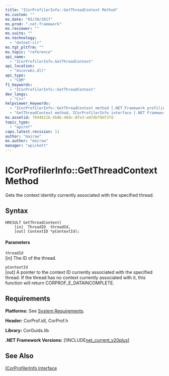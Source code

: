 ```yaml
---
title: "ICorProfilerInfo::GetThreadContext Method"
ms.custom: ""
ms.date: "03/30/2017"
ms.prod: ".net-framework"
ms.reviewer: ""
ms.suite: ""
ms.technology: 
  - "dotnet-clr"
ms.tgt_pltfrm: ""
ms.topic: "reference"
api_name: 
  - "ICorProfilerInfo.GetThreadContext"
api_location: 
  - "mscorwks.dll"
api_type: 
  - "COM"
f1_keywords: 
  - "ICorProfilerInfo::GetThreadContext"
dev_langs: 
  - "C++"
helpviewer_keywords: 
  - "ICorProfilerInfo::GetThreadContext method [.NET Framework profiling]"
  - "GetThreadContext method, ICorProfilerInfo interface [.NET Framework profiling]"
ms.assetid: 79446216-4b8b-484c-8fe3-e87dbf9df2fd
topic_type: 
  - "apiref"
caps.latest.revision: 11
author: "mairaw"
ms.author: "mairaw"
manager: "wpickett"
---
```

# ICorProfilerInfo::GetThreadContext Method
Gets the context identity currently associated with the specified thread.  
  
## Syntax  
  
```  
HRESULT GetThreadContext(  
    [in]  ThreadID  threadId,  
    [out] ContextID *pContextId);  
```  
  
#### Parameters  
 `threadId`  
 [in] The ID of the thread.  
  
 `pContextId`  
 [out] A pointer to the context ID currently associated with the specified thread. If the thread has no context currently associated with it, this function will return CORPROF_E_DATAINCOMPLETE.  
  
## Requirements  
 **Platforms:** See [System Requirements](../../../../docs/framework/get-started/system-requirements.md).  
  
 **Header:** CorProf.idl, CorProf.h  
  
 **Library:** CorGuids.lib  
  
 **.NET Framework Versions:** [!INCLUDE[net_current_v20plus](../../../../includes/net-current-v20plus-md.md)]  
  
## See Also  
 [ICorProfilerInfo Interface](../../../../docs/framework/unmanaged-api/profiling/icorprofilerinfo-interface.md)
